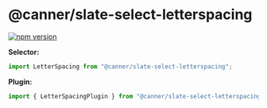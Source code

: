 # @canner/slate-select-letterspacing

[![npm version](https://badge.fury.io/js/%40canner%2Fslate-select-letterspacing.svg)](https://badge.fury.io/js/%40canner%2Fslate-select-letterspacing)

**Selector:**

```js
import LetterSpacing from "@canner/slate-select-letterspacing";
```

**Plugin:**

```js
import { LetterSpacingPlugin } from "@canner/slate-select-letterspacing";
```
